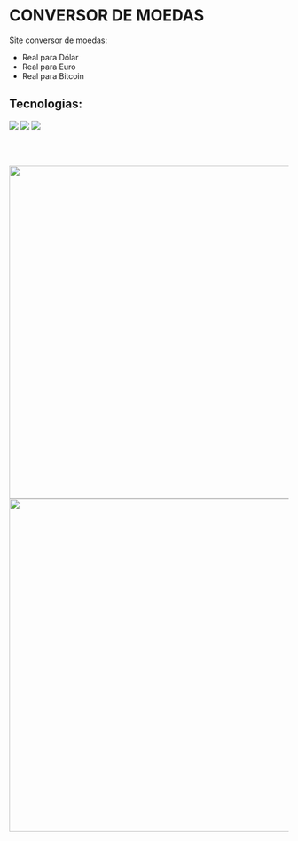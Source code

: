 # CONVERSOR DE MOEDAS


Site conversor de moedas:
- Real para Dólar
- Real para Euro
- Real para Bitcoin

## Tecnologias:

<div  width="150">
<img src="https://img.shields.io/badge/HTML5-E34F26?style=for-the-badge&logo=html5&logoColor=white" />
<img src="https://img.shields.io/badge/CSS3-1572B6?style=for-the-badge&logo=css3&logoColor=white" />
<img src="https://img.shields.io/badge/JavaScript-F7DF1E?style=for-the-badge&logo=javascript&logoColor=black" />
</div>

<br><br>

<div dir="auto">
<a href="https://diegokraus.github.io/currency-converter/">
    <img src="https://user-images.githubusercontent.com/80995860/230741353-51780cfc-452b-4bdd-ac7a-f34401ddffaf.png" height="600px" style="max-width:100%"/>
</a>

<a href="https://diegokraus.github.io/currency-converter/">
    <img src="https://user-images.githubusercontent.com/80995860/230741364-d39e5d7b-8ded-46c9-83f4-c1e658cc747d.png" height="600px" style="max-width:100%"/>
</a>
</div>



